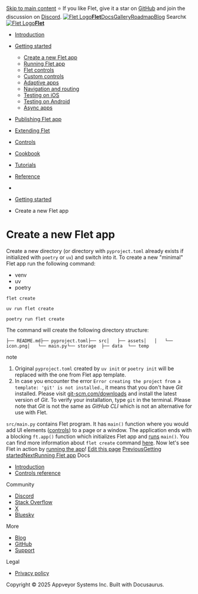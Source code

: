 [Skip to main content](https://flet.dev/docs/getting-started/create-flet-app/#__docusaurus_skipToContent_fallback)
⭐️ If you like Flet, give it a star on [GitHub](https://github.com/flet-dev/flet) and join the discussion on [Discord](https://discord.gg/dzWXP8SHG8).
[![Flet Logo](https://flet.dev/img/logo.svg)**Flet**](https://flet.dev/)[Docs](https://flet.dev/docs/)[Gallery](https://flet.dev/gallery)[Roadmap](https://flet.dev/roadmap)[Blog](https://flet.dev/blog)
[](https://github.com/flet-dev/flet)
Search`K`
[![Flet Logo](https://flet.dev/img/logo.svg)**Flet**](https://flet.dev/)
  * [Introduction](https://flet.dev/docs/)
  * [Getting started](https://flet.dev/docs/getting-started/)
    * [Create a new Flet app](https://flet.dev/docs/getting-started/create-flet-app)
    * [Running Flet app](https://flet.dev/docs/getting-started/running-app)
    * [Flet controls](https://flet.dev/docs/getting-started/flet-controls)
    * [Custom controls](https://flet.dev/docs/getting-started/custom-controls)
    * [Adaptive apps](https://flet.dev/docs/getting-started/adaptive-apps)
    * [Navigation and routing](https://flet.dev/docs/getting-started/navigation-and-routing)
    * [Testing on iOS](https://flet.dev/docs/getting-started/testing-on-ios)
    * [Testing on Android](https://flet.dev/docs/getting-started/testing-on-android)
    * [Async apps](https://flet.dev/docs/getting-started/async-apps)
  * [Publishing Flet app](https://flet.dev/docs/publish)
  * [Extending Flet](https://flet.dev/docs/getting-started/create-flet-app/)
  * [Controls](https://flet.dev/docs/controls)
  * [Cookbook](https://flet.dev/docs/getting-started/create-flet-app/)
  * [Tutorials](https://flet.dev/docs/tutorials)
  * [Reference](https://flet.dev/docs/reference)


  * [](https://flet.dev/)
  * [Getting started](https://flet.dev/docs/getting-started/)
  * Create a new Flet app


# Create a new Flet app
Create a new directory (or directory with `pyproject.toml` already exists if initialized with `poetry` or `uv`) and switch into it.
To create a new "minimal" Flet app run the following command:
  * venv
  * uv
  * poetry


```
flet create
```

```
uv run flet create
```

```
poetry run flet create
```

The command will create the following directory structure:
```
├── README.md├── pyproject.toml├── src│   ├── assets│   │   └── icon.png│   └── main.py└── storage  ├── data  └── temp
```

note
  1. Original `pyproject.toml` created by `uv init` or `poetry init` will be replaced with the one from Flet app template.
  2. In case you encounter the error `Error creating the project from a template: 'git' is not installed.`, it means that you don't have _Git_ installed. Please visit [git-scm.com/downloads](https://git-scm.com/downloads) and install the latest version of _Git_. To verify your installation, type `git` in the terminal. Please note that _Git_ is not the same as _GitHub CLI_ which is not an alternative for use with Flet.


`src/main.py` contains Flet program. It has `main()` function where you would add UI elements ([controls](https://flet.dev/docs/getting-started/flet-controls)) to a page or a window. The application ends with a blocking `ft.app()` function which initializes Flet app and [runs](https://flet.dev/docs/getting-started/running-app) `main()`.
You can find more information about `flet create` command [here](https://flet.dev/docs/reference/cli/create).
Now let's see Flet in action by [running the app](https://flet.dev/docs/getting-started/running-app)!
[Edit this page](https://github.com/flet-dev/website/edit/main/docs/getting-started/create-flet-app.md)
[PreviousGetting started](https://flet.dev/docs/getting-started/)[NextRunning Flet app](https://flet.dev/docs/getting-started/running-app)
Docs
  * [Introduction](https://flet.dev/docs)
  * [Controls reference](https://flet.dev/docs/controls)


Community
  * [Discord](https://discord.gg/dzWXP8SHG8)
  * [Stack Overflow](https://stackoverflow.com/questions/tagged/flet)
  * [X](https://x.com/fletdev)
  * [Bluesky](https://bsky.app/profile/fletdev.bsky.social)


More
  * [Blog](https://flet.dev/blog)
  * [GitHub](https://github.com/flet-dev/flet)
  * [Support](https://flet.dev/support)


Legal
  * [Privacy policy](https://flet.dev/privacy-policy)


Copyright © 2025 Appveyor Systems Inc. Built with Docusaurus.
